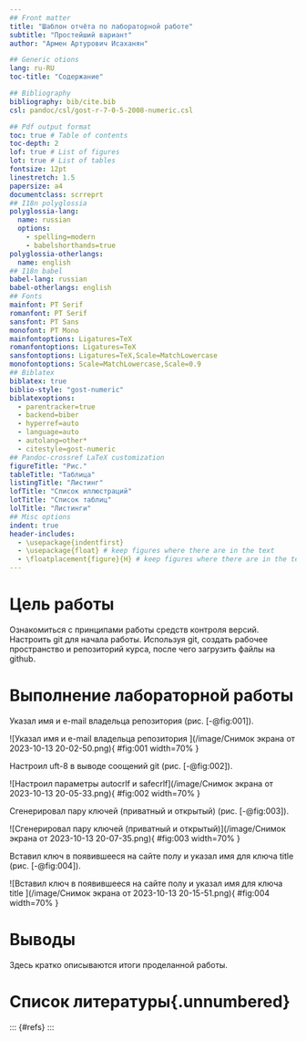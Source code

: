 ```yaml
---
## Front matter
title: "Шаблон отчёта по лабораторной работе"
subtitle: "Простейший вариант"
author: "Армен Артурович Исаханян"

## Generic otions
lang: ru-RU
toc-title: "Содержание"

## Bibliography
bibliography: bib/cite.bib
csl: pandoc/csl/gost-r-7-0-5-2008-numeric.csl

## Pdf output format
toc: true # Table of contents
toc-depth: 2
lof: true # List of figures
lot: true # List of tables
fontsize: 12pt
linestretch: 1.5
papersize: a4
documentclass: scrreprt
## I18n polyglossia
polyglossia-lang:
  name: russian
  options:
	- spelling=modern
	- babelshorthands=true
polyglossia-otherlangs:
  name: english
## I18n babel
babel-lang: russian
babel-otherlangs: english
## Fonts
mainfont: PT Serif
romanfont: PT Serif
sansfont: PT Sans
monofont: PT Mono
mainfontoptions: Ligatures=TeX
romanfontoptions: Ligatures=TeX
sansfontoptions: Ligatures=TeX,Scale=MatchLowercase
monofontoptions: Scale=MatchLowercase,Scale=0.9
## Biblatex
biblatex: true
biblio-style: "gost-numeric"
biblatexoptions:
  - parentracker=true
  - backend=biber
  - hyperref=auto
  - language=auto
  - autolang=other*
  - citestyle=gost-numeric
## Pandoc-crossref LaTeX customization
figureTitle: "Рис."
tableTitle: "Таблица"
listingTitle: "Листинг"
lofTitle: "Список иллюстраций"
lotTitle: "Список таблиц"
lolTitle: "Листинги"
## Misc options
indent: true
header-includes:
  - \usepackage{indentfirst}
  - \usepackage{float} # keep figures where there are in the text
  - \floatplacement{figure}{H} # keep figures where there are in the text
---
```


# Цель работы

Ознакомиться с принципами работы средств контроля версий. Настроить git для начала работы. 
Используя git, создать рабочее пространство и репозиторий курса, после чего загрузить файлы на github. 

# Выполнение лабораторной работы

Указал имя и e-mail владельца репозитория  (рис. [-@fig:001]).

![Указал имя и e-mail владельца репозитория ](/image/Снимок экрана от 2023-10-13 20-02-50.png){ #fig:001 width=70% }

Настроил uft-8 в выводе соощений git  (рис. [-@fig:002]).

![Настроил параметры autocrlf и safecrlf](/image/Снимок экрана от 2023-10-13 20-05-33.png){ #fig:002 width=70% }

Сгенерировал пару ключей (приватный и открытый) (рис. [-@fig:003]).

![Сгенерировал пару ключей (приватный и открытый)](/image/Снимок экрана от 2023-10-13 20-07-35.png){ #fig:003 width=70% }

Вставил ключ в появившееся на сайте полу и указал имя для ключа title  (рис. [-@fig:004]).

![Вставил ключ в появившееся на сайте полу и указал имя для ключа title ](/image/Снимок экрана от 2023-10-13 20-15-51.png){ #fig:004 width=70% }








# Выводы

Здесь кратко описываются итоги проделанной работы.

# Список литературы{.unnumbered}

::: {#refs}
:::
